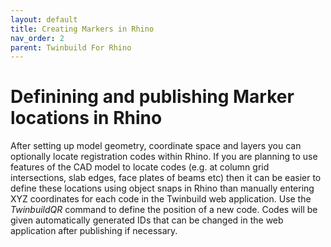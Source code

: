 ```yaml
---
layout: default
title: Creating Markers in Rhino
nav_order: 2
parent: Twinbuild For Rhino
---
```


# Definining and publishing Marker locations in Rhino

After setting up model geometry, coordinate space and layers you can optionally locate registration codes within Rhino. If you are planning to use features of the CAD model to locate codes (e.g. at column grid intersections, slab edges, face plates of beams etc) then it can be easier to define these locations using object snaps in Rhino than manually entering XYZ coordinates for each code in the Twinbuild web application. Use the _TwinbuildQR_ command to define the position of a new code. Codes will be given automatically generated IDs that can be changed in the web application after publishing if necessary.
